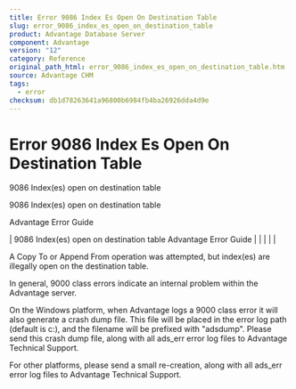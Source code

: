 ```yaml
---
title: Error 9086 Index Es Open On Destination Table
slug: error_9086_index_es_open_on_destination_table
product: Advantage Database Server
component: Advantage
version: "12"
category: Reference
original_path_html: error_9086_index_es_open_on_destination_table.htm
source: Advantage CHM
tags:
  - error
checksum: db1d78263641a96800b6984fb4ba26926dda4d9e
---
```


# Error 9086 Index Es Open On Destination Table

9086 Index(es) open on destination table

9086 Index(es) open on destination table

Advantage Error Guide

| 9086 Index(es) open on destination table  Advantage Error Guide |  |  |  |  |

A Copy To or Append From operation was attempted, but index(es) are illegally open on the destination table.

In general, 9000 class errors indicate an internal problem within the Advantage server.

On the Windows platform, when Advantage logs a 9000 class error it will also generate a crash dump file. This file will be placed in the error log path (default is c:\), and the filename will be prefixed with "adsdump". Please send this crash dump file, along with all ads\_err error log files to Advantage Technical Support.

For other platforms, please send a small re-creation, along with all ads\_err error log files to Advantage Technical Support.
